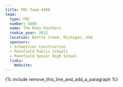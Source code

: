 ```yaml
---
title: FRC Team 4408
team:
  type: FRC
  number: 4408
  name: The Robo Panthers
  rookie_year: 2012
  location: Battle Creek, Michigan, USA
  sponsors:
  - Schweitzer Construction
  - Pennfield Public Schools
  - Pennfield Senior High School
  links:
    Website:
---
```


{% include remove_this_line_and_add_a_paragraph %}